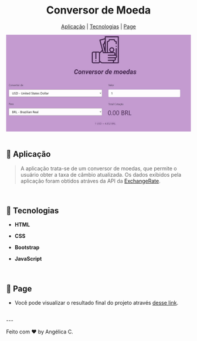 <h1 align="center">Conversor de Moeda</h1>

<p align="center">
  <a href="#-aplicação">Aplicação</a>  | 
  <a href="#-tecnologias">Tecnologias</a>   |   
  <a href="#-page">Page</a>   
  </p>

<div align="center">
  <a href="#" target="_blank">
    <img src="currency-converter.gif"> 
  </a>   
</div>

</div><br>



## 💱 Aplicação

> A aplicação trata-se de um conversor de moedas, que permite o usuário obter a taxa de câmbio atualizada. Os dados exibidos pela aplicação foram obtidos atráves da API da [ExchangeRate](https://www.exchangerate-api.com/). 
<br>

## 🚀 Tecnologias

- **HTML**

- **CSS**

- **Bootstrap**

- **JavaScript**
  
  <br>

## 🔖 Page

- Você pode visualizar o resultado final do projeto através [desse link](https://angelicacamp.github.io/currency-converter/).

<br>
---

Feito com ♥ by Angélica C.
